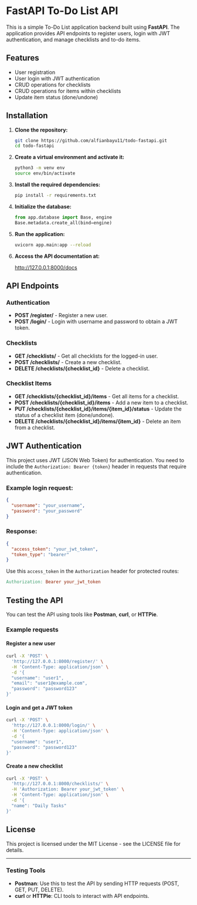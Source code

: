 # FastAPI To-Do List API

This is a simple To-Do List application backend built using **FastAPI**. The application provides API endpoints to register users, login with JWT authentication, and manage checklists and to-do items.

## Features
- User registration
- User login with JWT authentication
- CRUD operations for checklists
- CRUD operations for items within checklists
- Update item status (done/undone)

## Installation

1. **Clone the repository:**

   ```bash
   git clone https://github.com/alfianbayu11/todo-fastapi.git
   cd todo-fastapi
   ```

2. **Create a virtual environment and activate it:**

   ```bash
   python3 -m venv env
   source env/bin/activate
   ```

3. **Install the required dependencies:**

   ```bash
   pip install -r requirements.txt
   ```

4. **Initialize the database:**

   ```python
   from app.database import Base, engine
   Base.metadata.create_all(bind=engine)
   ```

5. **Run the application:**

   ```bash
   uvicorn app.main:app --reload
   ```

6. **Access the API documentation at:**

   http://127.0.0.1:8000/docs

## API Endpoints

### Authentication
- **POST /register/** - Register a new user.
- **POST /login/** - Login with username and password to obtain a JWT token.

### Checklists
- **GET /checklists/** - Get all checklists for the logged-in user.
- **POST /checklists/** - Create a new checklist.
- **DELETE /checklists/{checklist_id}** - Delete a checklist.

### Checklist Items
- **GET /checklists/{checklist_id}/items** - Get all items for a checklist.
- **POST /checklists/{checklist_id}/items** - Add a new item to a checklist.
- **PUT /checklists/{checklist_id}/items/{item_id}/status** - Update the status of a checklist item (done/undone).
- **DELETE /checklists/{checklist_id}/items/{item_id}** - Delete an item from a checklist.

## JWT Authentication

This project uses JWT (JSON Web Token) for authentication. You need to include the `Authorization: Bearer {token}` header in requests that require authentication.

### Example login request:

```json
{
  "username": "your_username",
  "password": "your_password"
}
```

### Response:

```json
{
  "access_token": "your_jwt_token",
  "token_type": "bearer"
}
```

Use this `access_token` in the `Authorization` header for protected routes:

```makefile
Authorization: Bearer your_jwt_token
```

## Testing the API

You can test the API using tools like **Postman**, **curl**, or **HTTPie**.

### Example requests

#### Register a new user

```bash
curl -X 'POST' \
  'http://127.0.0.1:8000/register/' \
  -H 'Content-Type: application/json' \
  -d '{
  "username": "user1",
  "email": "user1@example.com",
  "password": "password123"
}'
```

#### Login and get a JWT token

```bash
curl -X 'POST' \
  'http://127.0.0.1:8000/login/' \
  -H 'Content-Type: application/json' \
  -d '{
  "username": "user1",
  "password": "password123"
}'
```

#### Create a new checklist

```bash
curl -X 'POST' \
  'http://127.0.0.1:8000/checklists/' \
  -H 'Authorization: Bearer your_jwt_token' \
  -H 'Content-Type: application/json' \
  -d '{
  "name": "Daily Tasks"
}'
```

## License

This project is licensed under the MIT License - see the LICENSE file for details.

---

### Testing Tools
- **Postman**: Use this to test the API by sending HTTP requests (POST, GET, PUT, DELETE).
- **curl** or **HTTPie**: CLI tools to interact with API endpoints.
